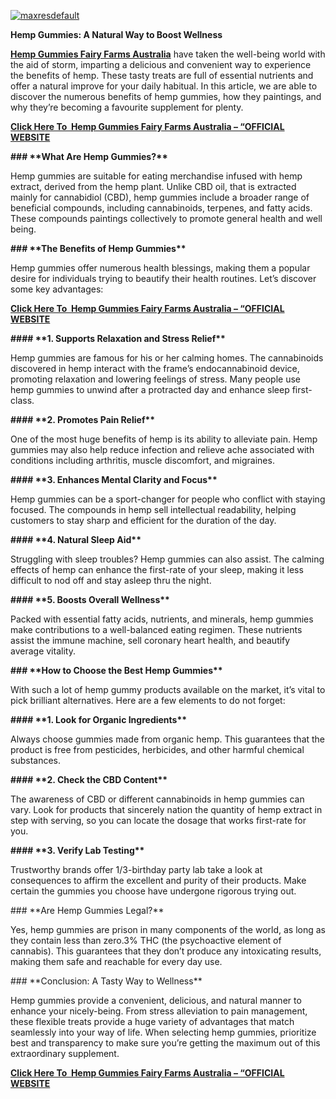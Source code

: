 <a href="https://www.facebook.com/HempGummiesFairyFarmsAU/"><img src="https://i.ibb.co/8r52ngP/maxresdefault.jpg" alt="maxresdefault" border="0"></a><p><strong>**Hemp Gummies: A Natural Way to Boost Wellness**</strong></p>
<p><strong><a href="https://supplementcaps.com/hemp-gummies-fairy-farms-au-buy/">Hemp Gummies Fairy Farms Australia</a></strong>&nbsp;have taken the well-being world with the aid of storm, imparting a delicious and convenient way to experience the benefits of hemp. These tasty treats are full of essential nutrients and offer a natural improve for your daily habitual. In this article, we are able to discover the numerous benefits of hemp gummies, how they paintings, and why they&rsquo;re becoming a favourite supplement for plenty.</p>
<p><strong><a href="https://supplementcaps.com/hemp-gummies-fairy-farms-au-buy/">Click Here To&nbsp; Hemp Gummies Fairy Farms Australia &ndash; &ldquo;OFFICIAL WEBSITE</a></strong></p>
<p><strong>### **What Are Hemp Gummies?**</strong></p>
<p>Hemp gummies are suitable for eating merchandise infused with hemp extract, derived from the hemp plant. Unlike CBD oil, that is extracted mainly for cannabidiol (CBD), hemp gummies include a broader range of beneficial compounds, including cannabinoids, terpenes, and fatty acids. These compounds paintings collectively to promote general health and well being.</p>
<p><strong>### **The Benefits of Hemp Gummies**</strong></p>
<p>Hemp gummies offer numerous health blessings, making them a popular desire for individuals trying to beautify their health routines. Let&rsquo;s discover some key advantages:</p>
<p><strong><a href="https://supplementcaps.com/hemp-gummies-fairy-farms-au-buy/">Click Here To&nbsp; Hemp Gummies Fairy Farms Australia &ndash; &ldquo;OFFICIAL WEBSITE</a></strong></p>
<p><strong>#### **1. Supports Relaxation and Stress Relief**</strong></p>
<p>Hemp gummies are famous for his or her calming homes. The cannabinoids discovered in hemp interact with the frame&rsquo;s endocannabinoid device, promoting relaxation and lowering feelings of stress. Many people use hemp gummies to unwind after a protracted day and enhance sleep first-class.</p>
<p><strong>#### **2. Promotes Pain Relief**</strong></p>
<p>One of the most huge benefits of hemp is its ability to alleviate pain. Hemp gummies may also help reduce infection and relieve ache associated with conditions including arthritis, muscle discomfort, and migraines.</p>
<p><strong>#### **3. Enhances Mental Clarity and Focus**</strong></p>
<p>Hemp gummies can be a sport-changer for people who conflict with staying focused. The compounds in hemp sell intellectual readability, helping customers to stay sharp and efficient for the duration of the day.</p>
<p><strong>#### **4. Natural Sleep Aid**</strong></p>
<p>Struggling with sleep troubles? Hemp gummies can also assist. The calming effects of hemp can enhance the first-rate of your sleep, making it less difficult to nod off and stay asleep thru the night.</p>
<p><strong>#### **5. Boosts Overall Wellness**</strong></p>
<p>Packed with essential fatty acids, nutrients, and minerals, hemp gummies make contributions to a well-balanced eating regimen. These nutrients assist the immune machine, sell coronary heart health, and beautify average vitality.</p>
<p><strong>### **How to Choose the Best Hemp Gummies**</strong></p>
<p>With such a lot of hemp gummy products available on the market, it&rsquo;s vital to pick brilliant alternatives. Here are a few elements to do not forget:</p>
<p><strong>#### **1. Look for Organic Ingredients**</strong></p>
<p>Always choose gummies made from organic hemp. This guarantees that the product is free from pesticides, herbicides, and other harmful chemical substances.</p>
<p><strong>#### **2. Check the CBD Content**</strong></p>
<p>The awareness of CBD or different cannabinoids in hemp gummies can vary. Look for products that sincerely nation the quantity of hemp extract in step with serving, so you can locate the dosage that works first-rate for you.</p>
<p><strong>#### **3. Verify Lab Testing**</strong></p>
<p>Trustworthy brands offer 1/3-birthday party lab take a look at consequences to affirm the excellent and purity of their products. Make certain the gummies you choose have undergone rigorous trying out.</p>
<p>### **Are Hemp Gummies Legal?**</p>
<p>Yes, hemp gummies are prison in many components of the world, as long as they contain less than zero.3% THC (the psychoactive element of cannabis). This guarantees that they don&rsquo;t produce any intoxicating results, making them safe and reachable for every day use.</p>
<p>### **Conclusion: A Tasty Way to Wellness**</p>
<p>Hemp gummies provide a convenient, delicious, and natural manner to enhance your nicely-being. From stress alleviation to pain management, these flexible treats provide a huge variety of advantages that match seamlessly into your way of life. When selecting hemp gummies, prioritize best and transparency to make sure you&rsquo;re getting the maximum out of this extraordinary supplement.</p>
<p><strong><a href="https://supplementcaps.com/hemp-gummies-fairy-farms-au-buy/">Click Here To&nbsp; Hemp Gummies Fairy Farms Australia &ndash; &ldquo;OFFICIAL WEBSITE</a></strong></p>
<p>&nbsp;</p>
